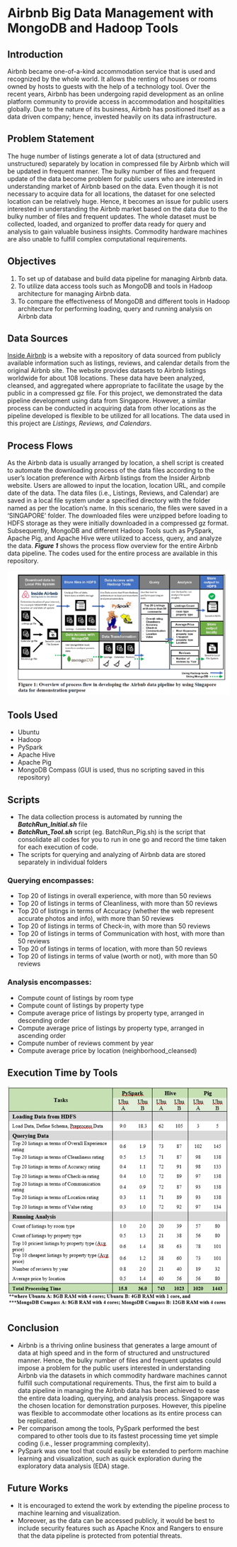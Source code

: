 # Airbnb Big Data Management with MongoDB and Hadoop Tools

## Introduction
Airbnb became one-of-a-kind accommodation service that is used and recognized by the whole world. It allows the renting of houses or rooms owned by hosts to guests with the help of a technology tool. Over the recent years, Airbnb has been undergoing rapid development as an online platform community to provide access in accommodation and hospitalities globally. Due to the nature of its business, Airbnb has positioned itself as a data driven company; hence, invested heavily on its data infrastructure. 

## Problem Statement
The huge number of listings generate a lot of data (structured and unstructured) separately by location in compressed file by Airbnb which will be updated in frequent manner. The bulky number of files and frequent update of the data become problem for public users who are interested in understanding market of Airbnb based on the data. Even though it is not necessary to acquire data for all locations, the dataset for one selected location can be relatively huge. Hence, it becomes an issue for public users interested in understanding the Airbnb market based on the data due to the bulky number of files and frequent updates. The whole dataset must be collected, loaded, and organized to proffer data ready for query and analysis to gain valuable business insights. Commodity hardware machines are also unable to fulfill complex computational requirements. 

## Objectives 
1. To set up of database and build data pipeline for managing Airbnb data. 
2. To utilize data access tools such as MongoDB and tools in Hadoop architecture for managing Airbnb data.
3. To compare the effectiveness of MongoDB and different tools in Hadoop architecture for performing loading, query and running analysis on Airbnb data

## Data Sources
[Inside Airbnb](http://insideairbnb.com/get-the-data.html) is a website with a repository of data sourced from publicly available information such as listings, reviews, and calendar details from the original Airbnb site. The website provides datasets to Airbnb listings worldwide for about 108 locations. These data have been analyzed, cleansed, and aggregated where appropriate to facilitate the usage by the public in a compressed gz file. For this project, we demonstrated the data pipeline development using data from Singapore. However, a similar process can be conducted in acquiring data from other locations as the pipeline developed is flexible to be utilized for all locations. The data used in this project are *Listings, Reviews, and Calendars*. 

## Process Flows
As the Airbnb data is usually arranged by location, a shell script is created to automate the downloading process of the data files according to the user’s location preference with Airbnb listings from the Insider Airbnb website. Users are allowed to input the location, location URL, and compile date of the data. The data files (i.e., Listings, Reviews, and Calendar) are saved in a local file system under a specified directory with the folder named as per the location’s name. In this scenario, the files were saved in a ‘SINGAPORE’ folder. The downloaded files were unzipped before loading to HDFS storage as they were initially downloaded in a compressed gz format. Subsequently, MongoDB and different Hadoop Tools such as PySpark, Apache Pig, and Apache Hive were utilized to access, query, and analyze the data. ***Figure 1*** shows the process flow overview for the entire Airbnb data pipeline. The codes used for the entire process are available in this repository.

![](<!Image/Figure1.PNG>)


## Tools Used
- Ubuntu 
- Hadoop
- PySpark
- Apache Hive
- Apache Pig
- MongoDB Compass (GUI is used, thus no scripting saved in this repository)

## Scripts
- The data collection process is automated by running the ***BatchRun_Initial.sh*** file
- ***BatchRun_Tool.sh*** script (eg. BatchRun_Pig.sh) is the script that consolidate all codes for you to run in one go and record the time taken for each execution of code.
- The scripts for querying and analyzing of Airbnb data are stored separately in individual folders

### Querying encompasses:
- Top 20 of listings in overall experience, with more than 50 reviews
- Top 20 of listings in terms of Cleanliness, with more than 50 reviews
- Top 20 of listings in terms of Accuracy (whether the web represent accurate photos and info), with more than 50 reviews
- Top 20 of listings in terms of Check-in, with more than 50 reviews
- Top 20 of listings in terms of Communication with host, with more than 50 reviews
- Top 20 of listings in terms of location, with more than 50 reviews
- Top 20 of listings in terms of value (worth or not), with more than 50 reviews

### Analysis encompasses:
- Compute count of listings by room type
- Compute count of listings by property type
- Compute average price of listings by property type, arranged in descending order
- Compute average price of listings by property type, arranged in ascending order
- Compute number of reviews comment by year
- Compute average price by location (neighborhood_cleansed)

## Execution Time by Tools
![](<!Image/Figure2.PNG>)

## Conclusion
- Airbnb is a thriving online business that generates a large amount of data at high speed and in the form of structured and unstructured manner. Hence, the bulky number of files and frequent updates could impose a problem for the public users interested in understanding Airbnb via the datasets in which commodity hardware machines cannot fulfill such computational requirements. Thus, the first aim to build a data pipeline in managing the Airbnb data has been achieved to ease the entire data loading, querying, and analysis process. Singapore was the chosen location for demonstration purposes. However, this pipeline was flexible to accommodate other locations as its entire process can be replicated.
- Per comparison among the tools, PySpark performed the best compared to other tools due to its fastest processing time yet simple coding (i.e., lesser programming complexity). 
- PySpark was one tool that could easily be extended to perform machine learning and visualization, such as quick exploration during the exploratory data analysis (EDA) stage.

## Future Works
- It is encouraged to extend the work by extending the pipeline process to machine learning and visualization. 
- Moreover, as the data can be accessed publicly, it would be best to include security features such as Apache Knox and Rangers to ensure that the data pipeline is protected from potential threats.

